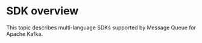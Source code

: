# SDK overview

This topic describes multi-language SDKs supported by Message Queue for Apache Kafka.



